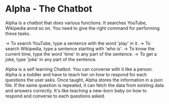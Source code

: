 # Alpha - The Chatbot

Alpha is a chatbot that does various functions. 
It searches YouTube, Wikipedia annd so on. 
You need to give the right command for performing these tasks. 

-> To search YouTube, type a sentence with the word 'play' in it.
-> To search Wikipedia, type a sentence starting with 'who is'.
-> To know the current time, type the word 'time' in any part of the sentence.
-> To get a joke, type 'joke' in any part of the sentence.


Alpha is a self learning Chatbot. You can converse with it like a person. 
Alpha is a toddler and have to teach her on how to respond for each questions the user asks.
Once taught, Alpha stores the information in a json file.
If the same question is repeated, it can fetch the data from existing data and answers correctly. 
It's like teaching a new-born baby on how to respond and converse to each questions asked.
